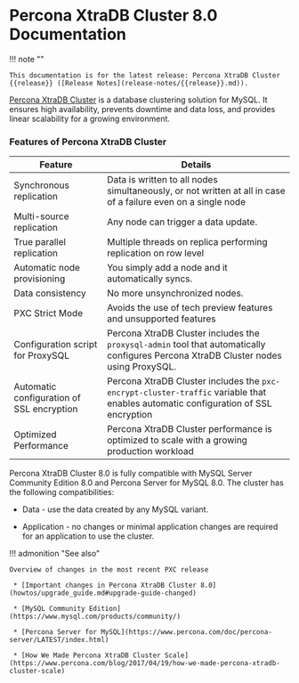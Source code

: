 # Percona XtraDB Cluster 8.0 Documentation

!!! note ""

    This documentation is for the latest release: Percona XtraDB Cluster {{release}} ([Release Notes](release-notes/{{release}}.md)).

[Percona XtraDB Cluster](https://www.percona.com/software/mysql-database/percona-xtradb-cluster) is a database clustering solution for MySQL. It ensures high availability, prevents downtime and data loss, and provides linear scalability for a growing environment.

### Features of Percona XtraDB Cluster

| Feature| Details|
| ------ | ------ | 
| Synchronous replication  | Data is written to all nodes simultaneously, or not written at all in case of a failure even on a single node  |
| Multi-source replication| Any node can trigger a data update. |
| True parallel replication| Multiple threads on replica performing replication on row level |
| Automatic node provisioning | You simply add a node and it automatically syncs.|
| Data consistency| No more unsynchronized nodes. |
| PXC Strict Mode| Avoids the use of tech preview features and unsupported features|
| Configuration script for ProxySQL| Percona XtraDB Cluster includes the `proxysql-admin` tool that automatically configures Percona XtraDB Cluster nodes using ProxySQL. |
| Automatic configuration of SSL encryption| Percona XtraDB Cluster includes the `pxc-encrypt-cluster-traffic` variable that enables automatic configuration of SSL encryption |
| Optimized Performance| Percona XtraDB Cluster performance is optimized to scale with a growing production workload|

Percona XtraDB Cluster 8.0 is fully compatible with MySQL Server Community Edition 8.0 and Percona Server for MySQL 8.0. The cluster has the following compatibilities:

* Data - use the data created by any MySQL variant.

* Application - no changes or minimal application changes are required for an application to use the cluster.

!!! admonition "See also"

    Overview of changes in the most recent PXC release

     * [Important changes in Percona XtraDB Cluster 8.0](howtos/upgrade_guide.md#upgrade-guide-changed)

     * [MySQL Community Edition](https://www.mysql.com/products/community/)
     
     * [Percona Server for MySQL](https://www.percona.com/doc/percona-server/LATEST/index.html)
    
     * [How We Made Percona XtraDB Cluster Scale](https://www.percona.com/blog/2017/04/19/how-we-made-percona-xtradb-cluster-scale)
   
